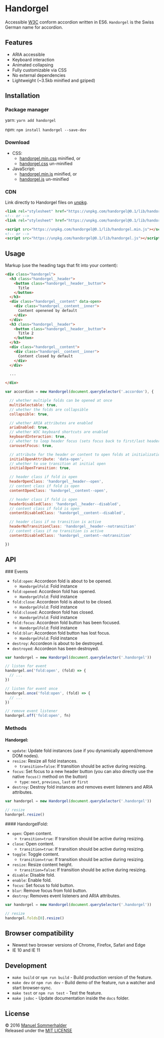 # Handorgel

Accessible [W3C](https://www.w3.org/TR/wai-aria-practices/#accordion) conform accordion written in ES6. `Handorgel` is the Swiss German name for accordion.

## Features

* ARIA accessible
* Keyboard interaction
* Animated collapsing
* Fully customizable via CSS
* No external dependencies
* Lightweight (~3.5kb minified and gziped)

## Installation

### Package manager

yarn: `yarn add handorgel`

npm: `npm install handorgel --save-dev`

### Download

* CSS:
  - [handorgel.min.css](https://unpkg.com/handorgel@0.1/lib/handorgel.min.css) minified, or
  - [handorgel.css](https://unpkg.com/handorgel@0.1/lib/handorgel.css) un-minified
* JavaScript:
  - [handorgel.min.js](https://unpkg.com/handorgel@0.1/lib/handorgel.min.js) minified, or
  - [handorgel.js](https://unpkg.com/handorgel@0.1/lib/handorgel.js) un-minified

### CDN

Link directly to Handorgel files on [unpkg](https://unpkg.com).

``` html
<link rel="stylesheet" href="https://unpkg.com/handorgel@0.1/lib/handorgel.min.css">
<!-- or -->
<link rel="stylesheet" href="https://unpkg.com/handorgel@0.1/lib/handorgel.css">
```

``` html
<script src="https://unpkg.com/handorgel@0.1/lib/handorgel.min.js"></script>
<!-- or -->
<script src="https://unpkg.com/handorgel@0.1/lib/handorgel.js"></script>
```

## Usage

Markup (use the heading tags that fit into your content):

```html
<div class="handorgel">
  <h3 class="handorgel__header">
    <button class="handorgel__header__button">
      Title
    </button>
  </h3>
  <div class="handorgel__content" data-open>
    <div class="handorgel__content__inner">
      Content openened by default
    </div>
  </div>
  <h3 class="handorgel__header">
    <button class="handorgel__header__button">
      Title 2
    </button>
  </h3>
  <div class="handorgel__content">
    <div class="handorgel__content__inner">
      Content closed by default
    </div>
  </div>

  ...

</div>
```

```javascript
var accordion = new Handorgel(document.querySelector('.accordon'), {

  // whether multiple folds can be opened at once
  multiSelectable: true,
  // whether the folds are collapsible
  collapsible: true,

  // whether ARIA attributes are enabled
  ariaEnabled: true,
  // whether W3C keyboard shortcuts are enabled
  keyboardInteraction: true,
  // whether to loop header focus (sets focus back to first/last header when end/start reached)
  carouselFocus: true,

  // attribute for the header or content to open folds at initialization
  initialOpenAttribute: 'data-open',
  // whether to use transition at initial open
  initialOpenTransition: true,

  // header class if fold is open
  headerOpenClass: 'handorgel__header--open',
  // content class if fold is open
  contentOpenClass: 'handorgel__content--open',

  // header class if fold is open
  headerDisabledClass: 'handorgel__header--disabled',
  // content class if fold is open
  contentDisabledClass: 'handorgel__content--disabled',

  // header class if no transition is active
  headerNoTransitionClass: 'handorgel__header--notransition'
  // content class if no transition is active
  contentDisabledClass: 'handorgel__content--notransition'

})
```

## API

### Events

* `fold:open`: Accordeon fold is about to be opened.
  - `HandorgelFold`: Fold instance
* `fold:opened`: Accordeon fold has opened.
  - `HandorgelFold`: Fold instance
* `fold:close`:  Accordeon fold is about to be closed.
  - `HandorgelFold`: Fold instance
* `fold:closed`: Accordeon fold has closed.
  - `HandorgelFold`: Fold instance
* `fold:focus`: Accordeon fold button has been focused.
  - `HandorgelFold`: Fold instance
* `fold:blur`: Accordeon fold button has lost focus.
  - `HandorgelFold`: Fold instance
* `destroy`: Accordeon is about to be destroyed.
* `destroyed`: Accordeon has been destroyed.

```javascript
var handorgel = new Handorgel(document.querySelector('.handorgel'))

// listen for event
handorgel.on('fold:open', (fold) => {
  // ...
})

// listen for event once
handorgel.once('fold:open', (fold) => {
  // ...
})

// remove event listener
handorgel.off('fold:open', fn)
```

### Methods

#### Handorgel:

* `update`: Update fold instances (use if you dynamically append/remove DOM nodes).
* `resize`: Resize all fold instances.
  - `transition=false`: If transition should be active during resizing.
* `focus`: Set focus to a new header button (you can also directly use the native `focus()` method on the button)
  - `type`: `next`, `previous`, `last` or `first`
* `destroy`: Destroy fold instances and removes event listeners and ARIA attributes. 

```javascript
var handorgel = new Handorgel(document.querySelector('.handorgel'))

// resize
handorgel.resize()
```

#### HandorgelFold:

* `open`: Open content.
  - `transition=true`: If transition should be active during resizing.
* `close`: Open content.
  - `transition=true`: If transition should be active during resizing.
* `toggle`: Toggle content.
  - `transition=true`: If transition should be active during resizing.
* `resize`: Resize content height.
  - `transition=false`: If transition should be active during resizing.
* `disable`: Disable fold.
* `enable`: Enable fold.
* `focus`: Set focus to fold button.
* `blur`: Remove focus from fold button.
* `destroy`: Removes event listeners and ARIA attributes.

```javascript
var handorgel = new Handorgel(document.querySelector('.handorgel'))

// resize
handorgel.folds[0].resize()
```

## Browser compatibility

* Newest two browser versions of Chrome, Firefox, Safari and Edge
* IE 10 and IE 11

## Development

* `make build` or `npm run build` - Build production version of the feature.
* `make dev` or `npm run dev` - Build demo of the feature, run a watcher and start browser-sync.
* `make test` or `npm run test` - Test the feature.
* `make jsdoc` - Update documentation inside the `docs` folder.

## License

© 2016 [Manuel Sommerhalder](https://github.com/oncode)  
Released under the [MIT LICENSE](http://opensource.org/licenses/MIT)

